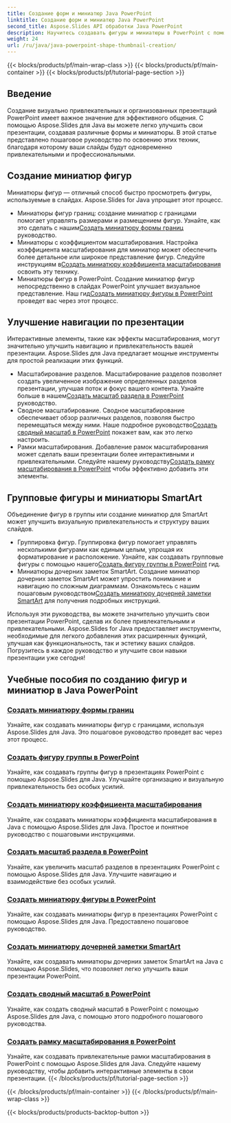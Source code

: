 ```yaml
---
title: Создание форм и миниатюр Java PowerPoint
linktitle: Создание форм и миниатюр Java PowerPoint
second_title: Aspose.Slides API обработки Java PowerPoint
description: Научитесь создавать фигуры и миниатюры в PowerPoint с помощью Aspose.Slides Java. Подробные руководства по созданию групповых фигур, миниатюр коэффициентов масштабирования и эффектов масштабирования.
weight: 24
url: /ru/java/java-powerpoint-shape-thumbnail-creation/
---
```


{{< blocks/products/pf/main-wrap-class >}}
{{< blocks/products/pf/main-container >}}
{{< blocks/products/pf/tutorial-page-section >}}

## Введение

Создание визуально привлекательных и организованных презентаций PowerPoint имеет важное значение для эффективного общения. С помощью Aspose.Slides для Java вы можете легко улучшить свои презентации, создавая различные формы и миниатюры. В этой статье представлено пошаговое руководство по освоению этих техник, благодаря которому ваши слайды будут одновременно привлекательными и профессиональными.

## Создание миниатюр фигур

Миниатюры фигур — отличный способ быстро просмотреть фигуры, используемые в слайдах. Aspose.Slides for Java упрощает этот процесс.

-  Миниатюры фигур границ: создание миниатюр с границами помогает управлять размерами и размещением фигур. Узнайте, как это сделать с нашим[Создать миниатюру формы границ](./create-bounds-shape-thumbnail/) руководство.
- Миниатюры с коэффициентом масштабирования. Настройка коэффициента масштабирования для миниатюр может обеспечить более детальное или широкое представление фигур. Следуйте инструкциям в[Создать миниатюру коэффициента масштабирования](./create-scaling-factor-thumbnail/) освоить эту технику.
-  Миниатюры фигур в PowerPoint. Создание миниатюр фигур непосредственно в слайдах PowerPoint улучшает визуальное представление. Наш гид[Создать миниатюру фигуры в PowerPoint](./create-shape-thumbnail-powerpoint/) проведет вас через этот процесс.

## Улучшение навигации по презентации

Интерактивные элементы, такие как эффекты масштабирования, могут значительно улучшить навигацию и привлекательность вашей презентации. Aspose.Slides для Java предлагает мощные инструменты для простой реализации этих функций.

-  Масштабирование разделов. Масштабирование разделов позволяет создать увеличенное изображение определенных разделов презентации, улучшая поток и фокус вашего контента. Узнайте больше в нашем[Создать масштаб раздела в PowerPoint](./create-section-zoom-powerpoint/) руководство.
- Сводное масштабирование. Сводное масштабирование обеспечивает обзор различных разделов, позволяя быстро перемещаться между ними. Наше подробное руководство[Создать сводный масштаб в PowerPoint](./create-summary-zoom-powerpoint/) покажет вам, как это легко настроить.
-  Рамки масштабирования. Добавление рамок масштабирования может сделать ваши презентации более интерактивными и привлекательными. Следуйте нашему руководству[Создать рамку масштабирования в PowerPoint](./create-zoom-frame-powerpoint/) чтобы эффективно добавить эти элементы.

## Групповые фигуры и миниатюры SmartArt

Объединение фигур в группы или создание миниатюр для SmartArt может улучшить визуальную привлекательность и структуру ваших слайдов.

-  Группировка фигур. Группировка фигур помогает управлять несколькими фигурами как единым целым, упрощая их форматирование и расположение. Узнайте, как создавать групповые фигуры с помощью нашего[Создать фигуру группы в PowerPoint](./create-group-shape-powerpoint/) гид.
-  Миниатюры дочерних заметок SmartArt. Создание миниатюр дочерних заметок SmartArt может упростить понимание и навигацию по сложным диаграммам. Ознакомьтесь с нашим пошаговым руководством[Создать миниатюру дочерней заметки SmartArt](./create-smartart-child-note-thumbnail/) для получения подробных инструкций.

Используя эти руководства, вы можете значительно улучшить свои презентации PowerPoint, сделав их более привлекательными и привлекательными. Aspose.Slides for Java предоставляет инструменты, необходимые для легкого добавления этих расширенных функций, улучшая как функциональность, так и эстетику ваших слайдов. Погрузитесь в каждое руководство и улучшите свои навыки презентации уже сегодня!
## Учебные пособия по созданию фигур и миниатюр в Java PowerPoint
### [Создать миниатюру формы границ](./create-bounds-shape-thumbnail/)
Узнайте, как создавать миниатюры фигур с границами, используя Aspose.Slides для Java. Это пошаговое руководство проведет вас через этот процесс.
### [Создать фигуру группы в PowerPoint](./create-group-shape-powerpoint/)
Узнайте, как создавать группы фигур в презентациях PowerPoint с помощью Aspose.Slides для Java. Улучшайте организацию и визуальную привлекательность без особых усилий.
### [Создать миниатюру коэффициента масштабирования](./create-scaling-factor-thumbnail/)
Узнайте, как создавать миниатюры коэффициента масштабирования в Java с помощью Aspose.Slides для Java. Простое и понятное руководство с пошаговыми инструкциями.
### [Создать масштаб раздела в PowerPoint](./create-section-zoom-powerpoint/)
Узнайте, как увеличить масштаб разделов в презентациях PowerPoint с помощью Aspose.Slides для Java. Улучшите навигацию и взаимодействие без особых усилий.
### [Создать миниатюру фигуры в PowerPoint](./create-shape-thumbnail-powerpoint/)
Узнайте, как создавать миниатюры фигур в презентациях PowerPoint с помощью Aspose.Slides для Java. Предоставлено пошаговое руководство.
### [Создать миниатюру дочерней заметки SmartArt](./create-smartart-child-note-thumbnail/)
Узнайте, как создавать миниатюры дочерних заметок SmartArt на Java с помощью Aspose.Slides, что позволяет легко улучшить ваши презентации PowerPoint.
### [Создать сводный масштаб в PowerPoint](./create-summary-zoom-powerpoint/)
 Узнайте, как создать сводный масштаб в PowerPoint с помощью Aspose.Slides для Java, с помощью этого подробного пошагового руководства.
### [Создать рамку масштабирования в PowerPoint](./create-zoom-frame-powerpoint/)
Узнайте, как создавать привлекательные рамки масштабирования в PowerPoint с помощью Aspose.Slides для Java. Следуйте нашему руководству, чтобы добавить интерактивные элементы в свои презентации.
{{< /blocks/products/pf/tutorial-page-section >}}

{{< /blocks/products/pf/main-container >}}
{{< /blocks/products/pf/main-wrap-class >}}

{{< blocks/products/products-backtop-button >}}
